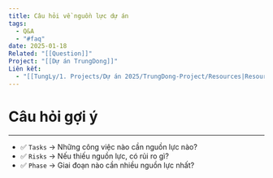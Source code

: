 ```yaml
---
title: Câu hỏi về nguồn lực dự án
tags:
  - Q&A
  - "#faq"
date: 2025-01-18
Related: "[[Question]]"
Project: "[[Dự án TrungDong]]"
Liên kết:
  - "[[TungLy/1. Projects/Dự án 2025/TrungDong-Project/Resources|Resources]]"
---
```

# Câu hỏi gợi ý
---
- ✅ `Tasks` → Những công việc nào cần nguồn lực nào?
- ✅ `Risks` → Nếu thiếu nguồn lực, có rủi ro gì?
- ✅ `Phase` → Giai đoạn nào cần nhiều nguồn lực nhất?
